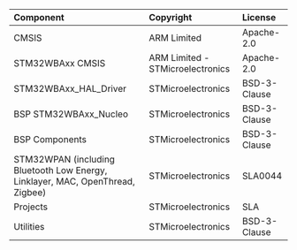 | Component                       | Copyright                          | License                                   |
|:---------                       |:----------                         |:-------                                   |
| CMSIS                           | ARM Limited                        | Apache-2.0                                |
| STM32WBAxx CMSIS                | ARM Limited - STMicroelectronics   | Apache-2.0                                |
| STM32WBAxx_HAL_Driver           | STMicroelectronics                 | BSD-3-Clause                              |
| BSP STM32WBAxx_Nucleo        | STMicroelectronics                 | BSD-3-Clause                              |
| BSP Components                  | STMicroelectronics                 | BSD-3-Clause                              |
| STM32WPAN (including Bluetooth Low Energy, Linklayer, MAC, OpenThread, Zigbee)                     | STMicroelectronics                 | SLA0044                                   |
| Projects                  | STMicroelectronics                 | SLA |
| Utilities                 | STMicroelectronics                 | BSD-3-Clause                              |
